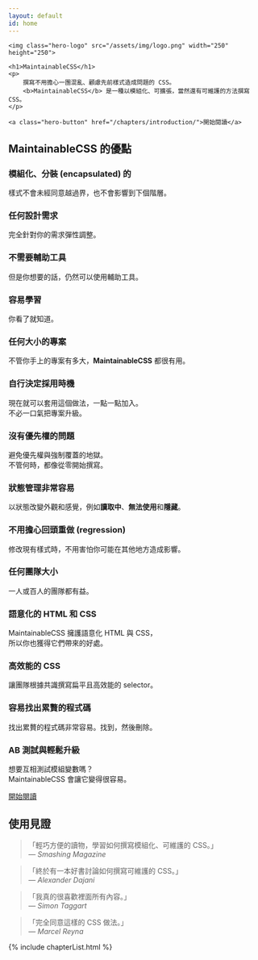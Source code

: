 ```yaml
---
layout: default
id: home
---
```


<div class="hero">

	<img class="hero-logo" src="/assets/img/logo.png" width="250" height="250">

	<h1>MaintainableCSS</h1>
	<p>
		撰寫不用擔心一團混亂、顧慮先前樣式造成問題的 CSS。
		<b>MaintainableCSS</b> 是一種以模組化、可擴張，當然還有可維護的方法撰寫 CSS。
	</p>
	
	<a class="hero-button" href="/chapters/introduction/">開始閱讀</a>


</div>
<!--
	<h2>Maintainable &mdash; Adjective</h2>
	<p>Keep in good condition. Keep at the same level.</p>
-->

<div class="benefits">
	<h2>MaintainableCSS 的優點</h2>
	<div class="benefits-wrapper">
		<div class="benefit">
			<h3>模組化、分裝 (encapsulated) 的</h3>
			<p>樣式不會未經同意越過界，也不會影響到下個階層。</p>
		</div>
		<div class="benefit">
			<h3>任何設計需求</h3>
			<p>完全針對你的需求彈性調整。</p>
		</div>
		<div class="benefit">
			<h3>不需要輔助工具</h3>
			<p>但是你想要的話，仍然可以使用輔助工具。</p>
		</div>
		<div class="benefit">
			<h3>容易學習</h3>
			<p>你看了就知道。</p>
		</div>
		<div class="benefit">
			<h3>任何大小的專案</h3>
			<p>不管你手上的專案有多大，<b>MaintainableCSS</b> 都很有用。</p>
		</div>
		<div class="benefit">
			<h3>自行決定採用時機</h3>
			<p>現在就可以套用這個做法，一點一點加入。<br>不必一口氣把專案升級。</p>
		</div>
		<div class="benefit">
			<h3>沒有優先權的問題</h3>
			<p>避免優先權與強制覆蓋的地獄。<br>不管何時，都像從零開始撰寫。</p>
		</div>
		<div class="benefit">
			<h3>狀態管理非常容易</h3>
			<p>
				以狀態改變外觀和感覺，例如<b>讀取中</b>、<b>無法使用</b>和<b>隱藏</b>。
			</p>
		</div>
		<div class="benefit">
			<h3>不用擔心回頭重做 (regression)</h3>
			<p>修改現有樣式時，不用害怕你可能在其他地方造成影響。</p>
		</div>
		<div class="benefit">
			<h3>任何團隊大小</h3>
			<p>一人或百人的團隊都有益。</p>
		</div>
		<div class="benefit">
			<h3>語意化的 HTML 和 CSS</h3>
			<p>MaintainableCSS 擁護語意化 HTML 與 CSS，<br>所以你也獲得它們帶來的好處。</p>
		</div>
		<div class="benefit">
			<h3>高效能的 CSS</h3>
			<p>讓團隊根據共識撰寫扁平且高效能的 selector。</p>
		</div>
		<div class="benefit">
			<h3>容易找出累贅的程式碼</h3>
			<p>找出累贅的程式碼非常容易。找到，然後刪除。</p>
		</div>
		<div class="benefit">
			<h3>AB 測試與輕鬆升級</h3>
			<p>想要互相測試模組變數嗎？<br>MaintainableCSS 會讓它變得很容易。</p>
		</div>
		<a class="benefit-readNowButton" href="/chapters/introduction">開始閱讀</a>
	</div>
</div>
<div class="recommendations">
	<h2 class="recommendations-title">使用見證</h2>
	<div class="recommendations-item">
		<blockquote>
			<p>「輕巧方便的讀物，學習如何撰寫模組化、可維護的 CSS。」
			<br>&mdash; <cite>Smashing Magazine</cite>
			</p>
		</blockquote>
	</div>
	<div class="recommendations-item">
		<blockquote>
			<p>「終於有一本好書討論如何撰寫可維護的 CSS。」
			<br>&mdash; <cite>Alexander Dajani</cite>
			</p>
		</blockquote>
	</div>
	<div class="recommendations-item">
		<blockquote>
			<p>「我真的很喜歡裡面所有內容。」
			<br>&mdash; <cite>Simon Taggart</cite>
			</p>
		</blockquote>
	</div>
	<div class="recommendations-item">
		<blockquote>
			<p>「完全同意這樣的 CSS 做法。」
			<br>&mdash; <cite>Marcel Reyna</cite>
			</p>
		</blockquote>
	</div>
</div>

{% include chapterList.html %}

<!-- <div class="gotQuestion">
	<div class="gotQuestion-inner">
		<h2>Got a question, issue or suggestion?</h2>
		<p>Just <a href="http://github.com/adamsilver/maintainablecss.com/issues/new/">raise an issue for discussion</a> on Github.</p>
	</div>
</div> -->